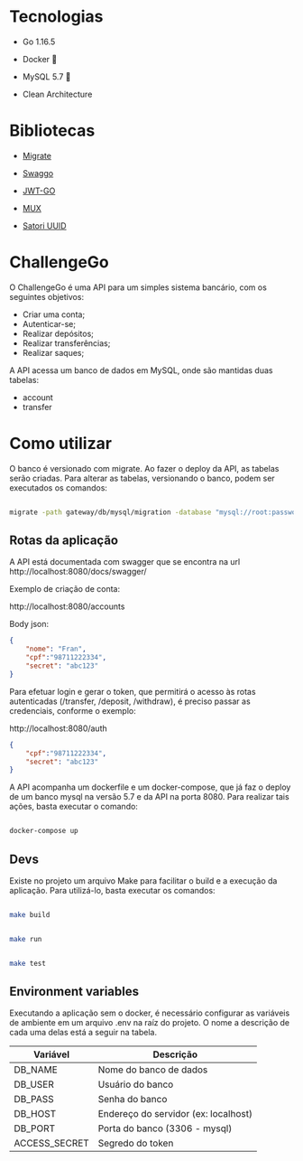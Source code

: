 # Tecnologias

* Go 1.16.5

* Docker 🐳

* MySQL 5.7 🐬

* Clean Architecture

  

# Bibliotecas

* [Migrate](https://github.com/golang-migrate/migrate)

* [Swaggo](https://github.com/swaggo/swag)

* [JWT-GO](https://github.com/dgrijalva/jwt-go)

* [MUX](https://github.com/gorilla/mux)

* [Satori UUID](https://github.com/satori/go.uuid)


# ChallengeGo

O ChallengeGo é uma API para um simples sistema bancário, com os seguintes objetivos:

* Criar uma conta;
* Autenticar-se;
* Realizar depósitos;
* Realizar transferências;
* Realizar saques;

A API acessa um banco de dados em MySQL, onde são mantidas duas tabelas:
* account
* transfer

# Como utilizar

O banco é versionado com migrate. Ao fazer o deploy da API, as tabelas serão criadas. Para alterar as tabelas, versionando o banco, podem ser executados os comandos:


```bash

migrate -path gateway/db/mysql/migration -database "mysql://root:password@tcp(localhost:3306)/sys?multiStatements=true" -verbose up

```

<h2>Rotas da aplicação</h2>

A API está documentada com swagger que se encontra na url http://localhost:8080/docs/swagger/

Exemplo de criação de conta:

http://localhost:8080/accounts<br>

Body json:

```json
{
    "nome": "Fran",
    "cpf":"98711222334",
    "secret": "abc123"  
}
```
Para efetuar login e gerar o token, que permitirá o acesso às rotas autenticadas (/transfer, /deposit, /withdraw), é preciso passar as credenciais, conforme o exemplo:

http://localhost:8080/auth<br>

```json
{
    "cpf":"98711222334",
    "secret": "abc123"  
}
```


A API acompanha um dockerfile e um docker-compose, que já faz o deploy de um banco mysql na versão 5.7 e da API na porta 8080. Para realizar tais ações, basta executar o comando:

```bash

docker-compose up

```

  

<h2> Devs </h2>

Existe no projeto um arquivo Make para facilitar o build e a execução da aplicação. Para utilizá-lo, basta executar os comandos:
  

```bash

make build

```

  
  

```bash

make run

```

  

```bash

make test

```


<h2> Environment variables </h2>

Executando a aplicação sem o docker, é necessário configurar as variáveis de ambiente em um arquivo .env na raíz do projeto. O nome a descrição de cada uma delas está a seguir na tabela.  

| Variável  |  Descrição  |
| ------------------- | ------------------- |
|  DB_NAME |  Nome do banco de dados |
|  DB_USER |  Usuário do banco |
|  DB_PASS |  Senha do banco   |
|  DB_HOST |  Endereço do servidor (ex: localhost)
|  DB_PORT |  Porta do banco (3306 - mysql)
| ACCESS_SECRET | Segredo do token

